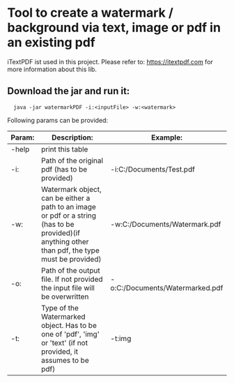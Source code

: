 # Tool to create a watermark / background via text, image or pdf in an existing pdf

iTextPDF ist used in this project.
Please refer to: https://itextpdf.com for more information about this lib.

## Download the jar and run it:

```
  java -jar watermarkPDF -i:<inputFile> -w:<watermark>
```

Following params can be provided:

|Param:|Description:|Example:|
|----|----|----|
|-help|print this table||
|-i:|Path of the original pdf (has to be provided)|-i:C:/Documents/Test.pdf|
|-w:|Watermark object, can be either a path to an image or pdf or a string (has to be provided)(if anything other than pdf, the type must be provided)|-w:C:/Documents/Watermark.pdf|
|-o:|Path of the output file. If not provided the input file will be overwritten|-o:C:/Documents/Watermarked.pdf|
|-t:|Type of the Watermarked object. Has to be one of 'pdf', 'img' or 'text' (if not provided, it assumes to be pdf)|-t:img|
